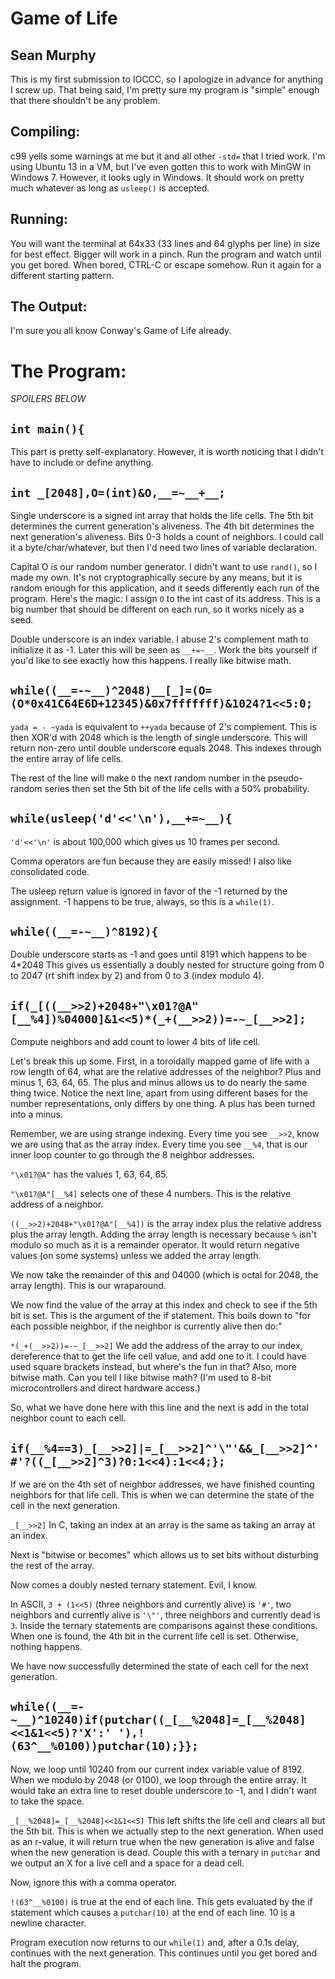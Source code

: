 Game of Life
============

Sean Murphy
-----------

This is my first submission to IOCCC, so I apologize in advance for anything I screw up. That being said, I'm pretty sure my program is "simple" enough that there shouldn't be any problem. 

Compiling: 
----------
c99 yells some warnings at me but it and all other `-std=` that I tried work. I'm using Ubuntu 13 in a VM, but I've even gotten this to work with MinGW in Windows 7. However, it looks ugly in Windows. It should work on pretty much whatever as long as `usleep()` is accepted. 

Running: 
--------
You will want the terminal at 64x33 (33 lines and 64 glyphs per line) in size for best effect. Bigger will work in a pinch. Run the program and watch until you get bored. When bored, CTRL-C or escape somehow. Run it again for a different starting pattern.

The Output: 
-----------
I'm sure you all know Conway's Game of Life already. 

The Program: 
============
*SPOILERS BELOW*

`int main(){`
-------------
This part is pretty self-explanatory. However, it is worth noticing that I didn't have to include or define anything.


`int _[2048],O=(int)&O,__=~__+__;`
----------------------------------
Single underscore is a signed int array that holds the life cells. The 5th bit determines the current generation's aliveness. The 4th bit determines the next generation's aliveness. Bits 0-3 holds a count of neighbors. I could call it a byte/char/whatever, but then I'd need two lines of variable declaration. 

Capital O is our random number generator. I didn't want to use `rand()`, so I made my own. It's not cryptographically secure by any means, but it is random enough for this application, and it seeds differently each run of the program. Here's the magic: I assign `O` to the int cast of its address. This is a big number that should be different on each run, so it works nicely as a seed. 

Double underscore is an index variable. I abuse 2's complement math to initialize it as -1. Later this will be seen as `__+=~__`. Work the bits yourself if you'd like to see exactly how this happens. I really like bitwise math. 

`while((__=-~__)^2048)__[_]=(O=(O*0x41C64E6D+12345)&0x7fffffff)&1024?1<<5:0;`
-----------------------------------------------------------------------------
`yada = - ~yada` is equivalent to `++yada` because of 2's complement. This is then XOR'd with 2048 which is the length of single underscore. This will return non-zero until double underscore equals 2048. This indexes through the entire array of life cells. 

The rest of the line will make `O` the next random number in the pseudo-random series then set the 5th bit of the life cells with a 50% probability. 

`while(usleep('d'<<'\n'),__+=~__){`
-----------------------------------
`'d'<<'\n'` is about 100,000 which gives us 10 frames per second. 

Comma operators are fun because they are easily missed! I also like consolidated code.

The usleep return value is ignored in favor of the -1 returned by the assignment. -1 happens to be true, always, so this is a `while(1)`.


`while((__=-~__)^8192){`
------------------------
Double underscore starts as -1 and goes until 8191 which happens to be 4*2048
This gives us essentially a doubly nested for structure going from 0 to 2047 (rt shift index by 2) and from 0 to 3 (index modulo 4).

`if(_[((__>>2)+2048+"\x01?@A"[__%4])%04000]&1<<5)*(_+(__>>2))=-~_[__>>2];`
--------------------------------------------------------------------------
Compute neighbors and add count to lower 4 bits of life cell. 

Let's break this up some.
First, in a toroidally mapped game of life with a row length of 64, what are the relative addresses of the neighbor?
Plus and minus 1, 63, 64, 65. The plus and minus allows us to do nearly the same thing twice. Notice the next line, apart from using different bases for the number representations, only differs by one thing. A plus has been turned into a minus. 

Remember, we are using strange indexing. Every time you see `__>>2`, know we are using that as the array index. Every time you see `__%4`, that is our inner loop counter to go through the 8 neighbor addresses. 

`"\x01?@A"` has the values 1, 63, 64, 65. 

`"\x01?@A"[__%4]` selects one of these 4 numbers. This is the relative address of a neighbor.

`((__>>2)+2048+"\x01?@A"[__%4])` is the array index plus the relative address plus the array length. Adding the array length is necessary because `%` isn't modulo so much as it is a remainder operator. It would return negative values (on some systems) unless we added the array length. 

We now take the remainder of this and 04000 (which is octal for 2048, the array length). This is our wraparound. 

We now find the value of the array at this index and check to see if the 5th bit is set. This is the argument of the if statement. This boils down to "for each possible neighbor, if the neighbor is currently alive then do:"

`*(_+(__>>2))=-~_[__>>2]`
We add the address of the array to our index, dereference that to get the life cell value, and add one to it. I could have used square brackets instead, but where's the fun in that? Also, more bitwise math. Can you tell I like bitwise math? (I'm used to 8-bit microcontrollers and direct hardware access.)

So, what we have done here with this line and the next is add in the total neighbor count to each cell.

`if(__%4==3)_[__>>2]|=_[__>>2]^'\"'&&_[__>>2]^'#'?((_[__>>2]^3)?0:1<<4):1<<4;};`
--------------------------------------------------------------------------------
If we are on the 4th set of neighbor addresses, we have finished counting neighbors for that life cell. This is when we can determine the state of the cell in the next generation. 

`_[__>>2]`
In C, taking an index at an array is the same as taking an array at an index. 

Next is "bitwise or becomes" which allows us to set bits without disturbing the rest of the array.

Now comes a doubly nested ternary statement. Evil, I know. 

In ASCII, `3 + (1<<5)` (three neighbors and currently alive) is `'#'`, two neighbors and currently alive is `'\"'`, three neighbors and currently dead is `3`. Inside the ternary statements are comparisons against these conditions. When one is found, the 4th bit in the current life cell is set. Otherwise, nothing happens. 

We have now successfully determined the state of each cell for the next generation. 

`while((__=-~__)^10240)if(putchar((_[__%2048]=_[__%2048]<<1&1<<5)?'X':' '),!(63^__%0100))putchar(10);}};`
----------------------------------------------------------------------------------------------------------
Now, we loop until 10240 from our current index variable value of 8192. When we modulo by 2048 (or 0100), we loop through the entire array. It would take an extra line to reset double underscore to -1, and I didn't want to take the space. 

`_[__%2048]=_[__%2048]<<1&1<<5)`
This left shifts the life cell and clears all but the 5th bit. This is when we actually step to the next generation. When used as an r-value, it will return true when the new generation is alive and false when the new generation is dead. Couple this with a ternary in `putchar` and we output an X for a live cell and a space for a dead cell.

Now, ignore this with a comma operator. 

`!(63^__%0100)` is true at the end of each line. This gets evaluated by the if statement which causes a `putchar(10)` at the end of each line. 10 is a newline character. 

Program execution now returns to our `while(1)` and, after a 0.1s delay, continues with the next generation. This continues until you get bored and halt the program. 

